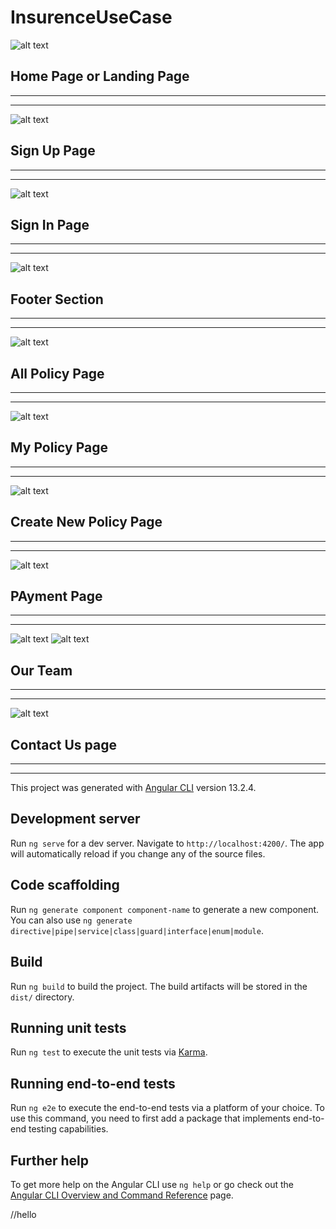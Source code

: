 # InsurenceUseCase

![alt text](src/assets/images/read_me/3.png)

## Home Page or Landing Page
<hr>
<hr>

![alt text](src/assets/images/read_me/1.png)

## Sign Up Page
<hr>
<hr>

![alt text](src/assets/images/read_me/2.png)

## Sign In Page
<hr>
<hr>

![alt text](src/assets/images/read_me/4.png)

## Footer Section
<hr>
<hr>

![alt text](src/assets/images/read_me/5.png)

## All Policy Page
<hr>
<hr>

![alt text](src/assets/images/read_me/6.png)

## My Policy Page
<hr>
<hr>

![alt text](src/assets/images/read_me/8.png)

## Create New Policy Page
<hr>
<hr>

![alt text](src/assets/images/read_me/7.png)

## PAyment Page
<hr>
<hr>

![alt text](src/assets/images/read_me/9.png)
![alt text](src/assets/images/read_me/10.png)

## Our Team
<hr>
<hr>

![alt text](src/assets/images/read_me/11.png)

## Contact Us page
<hr>
<hr>

This project was generated with [Angular CLI](https://github.com/angular/angular-cli) version 13.2.4.

## Development server

Run `ng serve` for a dev server. Navigate to `http://localhost:4200/`. The app will automatically reload if you change any of the source files.

## Code scaffolding

Run `ng generate component component-name` to generate a new component. You can also use `ng generate directive|pipe|service|class|guard|interface|enum|module`.

## Build

Run `ng build` to build the project. The build artifacts will be stored in the `dist/` directory.

## Running unit tests

Run `ng test` to execute the unit tests via [Karma](https://karma-runner.github.io).

## Running end-to-end tests

Run `ng e2e` to execute the end-to-end tests via a platform of your choice. To use this command, you need to first add a package that implements end-to-end testing capabilities.

## Further help

To get more help on the Angular CLI use `ng help` or go check out the [Angular CLI Overview and Command Reference](https://angular.io/cli) page.

//hello
